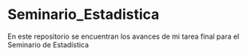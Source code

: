 # Seminario_Estadistica
En este repositorio se encuentran los avances de mi tarea final para el Seminario de Estadística 
